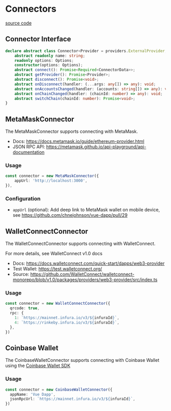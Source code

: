 # Connectors

[source code](https://github.com/chnejohnson/vue-dapp/tree/main/src/wallets)

## Connector Interface

```ts
declare abstract class Connector<Provider = providers.ExternalProvider, Options = any> {
    abstract readonly name: string;
    readonly options: Options;
    constructor(options: Options);
    abstract connect(): Promise<Required<ConnectorData>>;
    abstract getProvider(): Promise<Provider>;
    abstract disconnect(): Promise<void>;
    abstract onDisconnect(handler: (...args: any[]) => any): void;
    abstract onAccountsChanged(handler: (accounts: string[]) => any): void;
    abstract onChainChanged(handler: (chainId: number) => any): void;
    abstract switchChain(chainId: number): Promise<void>;
}
```

## MetaMaskConnector

The MetaMaskConnector supports connecting with MetaMask.
* Docs: https://docs.metamask.io/guide/ethereum-provider.html
* JSON RPC API: https://metamask.github.io/api-playground/api-documentation

### Usage
```ts
const connector = new MetaMaskConnector({
    appUrl: 'http://localhost:3000',
}),
```

### Configuration
- `appUrl` (optional): Add deep link to MetaMask wallet on mobile device, see https://github.com/chnejohnson/vue-dapp/pull/29

## WalletConnectConnector
The WalletConnectConnector supports connecting with WalletConnect.

For more details, see WalletConnect v1.0 docs
* Docs: https://docs.walletconnect.com/quick-start/dapps/web3-provider
* Test Wallet: https://test.walletconnect.org/
* Source: https://github.com/WalletConnect/walletconnect-monorepo/blob/v1.0/packages/providers/web3-provider/src/index.ts

### Usage
```ts
const connector = new WalletConnectConnector({
  qrcode: true,
  rpc: {
    1: `https://mainnet.infura.io/v3/${infuraId}`,
    4: `https://rinkeby.infura.io/v3/${infuraId}`,
  },
})
```


## Coinbase Wallet
The CoinbaseWalletConnector supports connecting with Coinbase Wallet using the [Coinbase Wallet SDK](https://docs.cloud.coinbase.com/wallet-sdk/docs/)

### Usage
```ts
const connector = new CoinbaseWalletConnector({
  appName: 'Vue Dapp',
  jsonRpcUrl: `https://mainnet.infura.io/v3/${infuraId}`,
})
```



